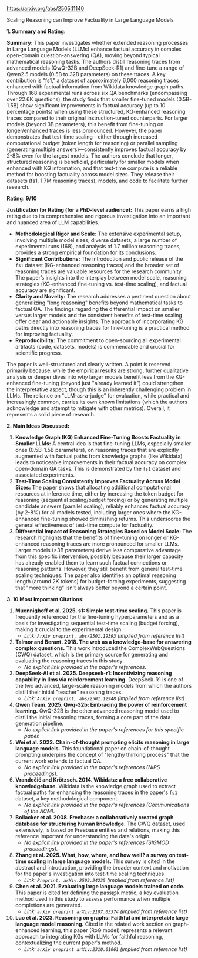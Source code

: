 https://arxiv.org/abs/2505.11140

Scaling Reasoning can Improve Factuality in Large Language Models

**1. Summary and Rating:**

**Summary:**
This paper investigates whether extended reasoning processes in Large Language Models (LLMs) enhance factual accuracy in complex open-domain question-answering (QA), moving beyond typical mathematical reasoning tasks. The authors distill reasoning traces from advanced models (QwQ-32B and DeepSeek-R1) and fine-tune a range of Qwen2.5 models (0.5B to 32B parameters) on these traces. A key contribution is "fs1," a dataset of approximately 6,000 reasoning traces enhanced with factual information from Wikidata knowledge graph paths. Through 168 experimental runs across six QA benchmarks (encompassing over 22.6K questions), the study finds that smaller fine-tuned models (0.5B-1.5B) show significant improvements in factual accuracy (up to 10 percentage points) when using these structured, KG-enhanced reasoning traces compared to their original instruction-tuned counterparts. For larger models (beyond 3B parameters), this benefit from fine-tuning on longer/enhanced traces is less pronounced. However, the paper demonstrates that test-time scaling—either through increased computational budget (token length for reasoning) or parallel sampling (generating multiple answers)—consistently improves factual accuracy by 2-8% even for the largest models. The authors conclude that longer, structured reasoning is beneficial, particularly for smaller models when enhanced with KG information, and that test-time compute is a reliable method for boosting factuality across model sizes. They release their datasets (fs1, 1.7M reasoning traces), models, and code to facilitate further research.

**Rating: 9/10**

**Justification for Rating (for a PhD-level audience):**
This paper earns a high rating due to its comprehensive and rigorous investigation into an important and nuanced area of LLM capabilities.
*   **Methodological Rigor and Scale:** The extensive experimental setup, involving multiple model sizes, diverse datasets, a large number of experimental runs (168), and analysis of 1.7 million reasoning traces, provides a strong empirical foundation for its conclusions.
*   **Significant Contributions:** The introduction and public release of the `fs1` dataset (KG-enhanced reasoning traces) and the broader set of reasoning traces are valuable resources for the research community. The paper’s insights into the interplay between model scale, reasoning strategies (KG-enhanced fine-tuning vs. test-time scaling), and factual accuracy are significant.
*   **Clarity and Novelty:** The research addresses a pertinent question about generalizing "long reasoning" benefits beyond mathematical tasks to factual QA. The findings regarding the differential impact on smaller versus larger models and the consistent benefits of test-time scaling offer clear and actionable insights. The approach of incorporating KG paths directly into reasoning traces for fine-tuning is a practical method for improving factuality.
*   **Reproducibility:** The commitment to open-sourcing all experimental artifacts (code, datasets, models) is commendable and crucial for scientific progress.

The paper is well-structured and clearly written. A point is reserved primarily because, while the empirical results are strong, further qualitative analysis or deeper dives into *why* larger models benefit less from the KG-enhanced fine-tuning (beyond just "already learned it") could strengthen the interpretative aspect, though this is an inherently challenging problem in LLMs. The reliance on "LLM-as-a-judge" for evaluation, while practical and increasingly common, carries its own known limitations (which the authors acknowledge and attempt to mitigate with other metrics). Overall, it represents a solid piece of research.

**2. Main Ideas Discussed:**

1.  **Knowledge Graph (KG) Enhanced Fine-Tuning Boosts Factuality in Smaller LLMs:** A central idea is that fine-tuning LLMs, especially smaller ones (0.5B-1.5B parameters), on reasoning traces that are explicitly augmented with factual paths from knowledge graphs (like Wikidata) leads to noticeable improvements in their factual accuracy on complex open-domain QA tasks. This is demonstrated by the `fs1` dataset and associated experiments.
2.  **Test-Time Scaling Consistently Improves Factuality Across Model Sizes:** The paper shows that allocating additional computational resources at inference time, either by increasing the token budget for reasoning (sequential scaling/budget forcing) or by generating multiple candidate answers (parallel scaling), reliably enhances factual accuracy (by 2-8%) for all models tested, including larger ones where the KG-enhanced fine-tuning showed diminishing returns. This underscores the general effectiveness of test-time compute for factuality.
3.  **Differential Impact of Reasoning Strategies Based on Model Scale:** The research highlights that the benefits of fine-tuning on longer or KG-enhanced reasoning traces are more pronounced for smaller LLMs. Larger models (>3B parameters) derive less comparative advantage from this specific intervention, possibly because their larger capacity has already enabled them to learn such factual connections or reasoning patterns. However, they still benefit from general test-time scaling techniques. The paper also identifies an optimal reasoning length (around 2K tokens) for budget-forcing experiments, suggesting that "more thinking" isn't always better beyond a certain point.

**3. 10 Most Important Citations:**

1.  **Muennighoff et al. 2025. s1: Simple test-time scaling.** This paper is frequently referenced for the fine-tuning hyperparameters and as a basis for investigating sequential test-time scaling (budget forcing), making it crucial to the experimental design.
    *   *Link: `ArXiv preprint, abs/2501.19393` (implied from reference list)*
2.  **Talmor and Berant. 2018. The web as a knowledge-base for answering complex questions.** This work introduced the ComplexWebQuestions (CWQ) dataset, which is the primary source for generating and evaluating the reasoning traces in this study.
    *   *No explicit link provided in the paper's references.*
3.  **DeepSeek-AI et al. 2025. Deepseek-r1: Incentivizing reasoning capability in Ilms via reinforcement learning.** DeepSeek-R1 is one of the two advanced, large-scale reasoning models from which the authors distill their initial "teacher" reasoning traces.
    *   *Link: `ArXiv preprint, abs/2501.12948` (implied from reference list)*
4.  **Qwen Team. 2025. Qwq-32b: Embracing the power of reinforcement learning.** QwQ-32B is the other advanced reasoning model used to distill the initial reasoning traces, forming a core part of the data generation pipeline.
    *   *No explicit link provided in the paper's references for this specific paper.*
5.  **Wei et al. 2022. Chain-of-thought prompting elicits reasoning in large language models.** This foundational paper on chain-of-thought prompting underpins the concept of "lengthy thinking process" that the current work extends to factual QA.
    *   *No explicit link provided in the paper's references (NIPS proceedings).*
6.  **Vrandečić and Krötzsch. 2014. Wikidata: a free collaborative knowledgebase.** Wikidata is the knowledge graph used to extract factual paths for enhancing the reasoning traces in the paper's `fs1` dataset, a key methodological component.
    *   *No explicit link provided in the paper's references (Communications of the ACM).*
7.  **Bollacker et al. 2008. Freebase: a collaboratively created graph database for structuring human knowledge.** The CWQ dataset, used extensively, is based on Freebase entities and relations, making this reference important for understanding the data's origin.
    *   *No explicit link provided in the paper's references (SIGMOD proceedings).*
8.  **Zhang et al. 2025. What, how, where, and how well? a survey on test-time scaling in large language models.** This survey is cited in the abstract and introduction, providing the broader context and motivation for the paper's investigation into test-time scaling techniques.
    *   *Link: `Preprint, arXiv:2503.24235` (implied from reference list)*
9.  **Chen et al. 2021. Evaluating large language models trained on code.** This paper is cited for defining the pass@k metric, a key evaluation method used in this study to assess performance when multiple completions are generated.
    *   *Link: `arXiv preprint arXiv:2107.03374` (implied from reference list)*
10. **Luo et al. 2023. Reasoning on graphs: Faithful and interpretable large language model reasoning.** Cited in the related work section on graph-enhanced learning, this paper (RoG model) represents a relevant approach to integrating KGs with LLMs for faithful reasoning, contextualizing the current paper's method.
    *   *Link: `arXiv preprint arXiv:2310.01061` (implied from reference list)*
